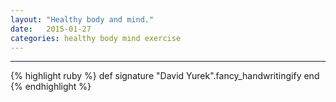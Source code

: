 ```yaml
---
layout: "Healthy body and mind."
date:   2015-01-27
categories: healthy body mind exercise
---
```




---

{% highlight ruby %}
def signature
  "David Yurek".fancy_handwritingify
end
{% endhighlight %}
